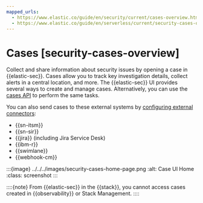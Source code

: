 ```yaml
---
mapped_urls:
  - https://www.elastic.co/guide/en/security/current/cases-overview.html
  - https://www.elastic.co/guide/en/serverless/current/security-cases-overview.html
---
```


# Cases [security-cases-overview]

Collect and share information about security issues by opening a case in {{elastic-sec}}. Cases allow you to track key investigation details, collect alerts in a central location, and more. The {{elastic-sec}} UI provides several ways to create and manage cases. Alternatively, you can use the [cases API](https://www.elastic.co/docs/api/doc/kibana/group/endpoint-cases) to perform the same tasks.

You can also send cases to these external systems by [configuring external connectors](/solutions/security/investigate/configure-case-settings.md#cases-ui-integrations):

* {{sn-itsm}}
* {{sn-sir}}
* {{jira}} (including Jira Service Desk)
* {{ibm-r}}
* {{swimlane}}
* {{webhook-cm}}

:::{image} ../../../images/security-cases-home-page.png
:alt: Case UI Home
:class: screenshot
:::

::::{note}
From {{elastic-sec}} in the {{stack}}, you cannot access cases created in {{observability}} or Stack Management.
::::





